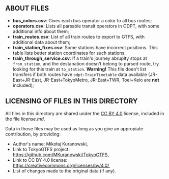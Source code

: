 ABOUT FILES
-----------

- **bus_colors.csv**: Gives each bus operator a color to all bus routes;
- **operators.csv**: Lists all parsable transit operators in ODPT, with some additional info about them;
- **train_routes.csv**: List of all train routes to export to GTFS, with additional data about them;
- **train_station_fixes.csv**: Some stations have incorrect positions. This table lists better station coordinates for such stations.
- **train_through_service.csv**: If a train's journey abruplty stops at `from_station`, and the destanation doesn't belong to parsed route, try looking for this train at `to_station`. **Warning!** This file doen't list transfers if both routes have `odpt:TrainTimetable` data available (JR-East÷JR-East, JR-East÷TokyoMetro, JR-East÷TWR, Toei÷Keio are **not** included);


LICENSING OF FILES IN THIS DIRECTORY
------------------------------------

All files in this directory are shared under the [CC BY 4.0](https://creativecommons.org/licenses/by/4.0/) license, included in the file *license.md*.

Data in those files may be used as long as you give an appropiate contribution, by providing:
- Author's name: Mikołaj Kuranowski,
- Link to TokyoGTFS project: https://github.com/MKuranowski/TokyoGTFS,
- Link to CC BY 4.0 license: https://creativecommons.org/licenses/by/4.0/,
- List of changes made to the original data (if any).
